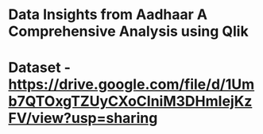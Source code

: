# Data Insights from Aadhaar A Comprehensive Analysis using Qlik
# Dataset - https://drive.google.com/file/d/1Umb7QTOxgTZUyCXoCIniM3DHmIejKzFV/view?usp=sharing
